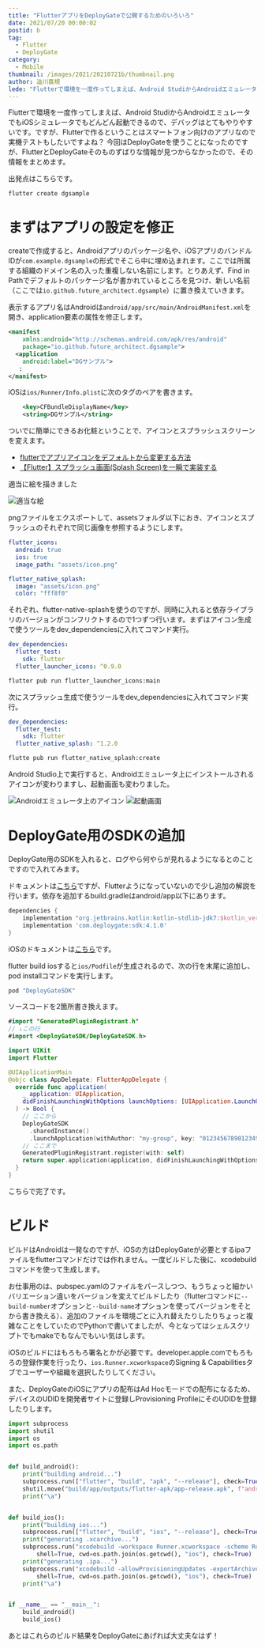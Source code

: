 ```yaml
---
title: "FlutterアプリをDeployGateで公開するためのいろいろ"
date: 2021/07/20 00:00:02
postid: b
tag:
  - Flutter
  - DeployGate
category:
  - Mobile
thumbnail: /images/2021/20210721b/thumbnail.png
author: 澁川喜規
lede: "Flutterで環境を一度作ってしまえば、Android StudiからAndroidエミュレータ でもiOSシミュレータでもどんどん起動できるので、デバッグはとてもやりやすいです。ですが、Flutterで作るということはスマートフォン向けのアプリなので実機テストもしたいですよね？ 今回はDeployGateを使うことになったのですが、FlutterとDeployGateそのものずばりな情報が見つからなかったので、その情報をまとめます。"
---
```


Flutterで環境を一度作ってしまえば、Android StudiからAndroidエミュレータ でもiOSシミュレータでもどんどん起動できるので、デバッグはとてもやりやすいです。ですが、Flutterで作るということはスマートフォン向けのアプリなので実機テストもしたいですよね？ 今回はDeployGateを使うことになったのですが、FlutterとDeployGateそのものずばりな情報が見つからなかったので、その情報をまとめます。

出発点はこちらです。

```
flutter create dgsample
```

# まずはアプリの設定を修正

createで作成すると、Androidアプリのパッケージ名や、iOSアプリのバンドルIDが``com.example.dgsample``の形式でそこら中に埋め込まれます。ここでは所属する組織のドメイン名の入った重複しない名前にします。とりあえず、Find in Pathでデフォルトのパッケージ名が書かれているところを見つけ、新しい名前（ここでは``io.github.future_architect.dgsample``）に置き換えていきます。

表示するアプリ名はAndroidは``android/app/src/main/AndroidManifest.xml``を開き、application要素の属性を修正します。

```xml
<manifest
    xmlns:android="http://schemas.android.com/apk/res/android"
    package="io.github.future_architect.dgsample">
  <application
    android:label="DGサンプル">
   :
</manifest>
```

iOSは``ios/Runner/Info.plist``に次のタグのペアを書きます。

```xml
	<key>CFBundleDisplayName</key>
	<string>DGサンプル</string>
```

ついでに簡単にできるお化粧ということで、アイコンとスプラッシュスクリーンを変えます。

* [flutterでアプリアイコンをデフォルトから変更する方法](https://zenn.dev/kyo9bo/articles/196e949cc9dd3a)
* [【Flutter】スプラッシュ画面(Splash Screen)を一瞬で実装する](https://yaba-blog.com/flutter-splash-screen/)

適当に絵を描きました

<img src="/images/2021/20210721b/スクリーンショット_2021-07-19_19.28.14.png" alt="適当な絵" loading="lazy">

pngファイルをエクスポートして、assetsフォルダ以下におき、アイコンとスプラッシュのそれぞれで同じ画像を参照するようにします。

```yaml pubspec.yaml
flutter_icons:
  android: true
  ios: true
  image_path: "assets/icon.png"

flutter_native_splash:
  image: "assets/icon.png"
  color: "fff8f0"
```

それぞれ、flutter-native-splashを使うのですが、同時に入れると依存ライブラリのバージョンがコンフリクトするので1つずつ行います。まずはアイコン生成で使うツールをdev_dependenciesに入れてコマンド実行。

```yaml pubspec.yaml
dev_dependencies:
  flutter_test:
    sdk: flutter
  flutter_launcher_icons: ^0.9.0
```

```bash
flutter pub run flutter_launcher_icons:main
```

次にスプラッシュ生成で使うツールをdev_dependenciesに入れてコマンド実行。

```yaml pubspec.yaml
dev_dependencies:
  flutter_test:
    sdk: flutter
  flutter_native_splash: ^1.2.0
```

```bash
flutte pub run flutter_native_splash:create
```

Android Studio上で実行すると、Androidエミュレータ上にインストールされるアイコンが変わりますし、起動画面も変わりました。

<img src="/images/2021/20210721b/スクリーンショット_2021-07-19_19.22.27.png" alt="Androidエミュレータ上のアイコン" loading="lazy">

<img src="/images/2021/20210721b/スクリーンショット_2021-07-19_19.24.19.png" alt="起動画面" loading="lazy">

# DeployGate用のSDKの追加

DeployGate用のSDKを入れると、ログやら何やらが見れるようになるとのことですので入れてみます。

ドキュメントは[こちら](https://docs.deploygate.com/docs/android-sdk)ですが、Flutterようになっていないので少し追加の解説を行います。依存を追加するbuild.gradleはandroid/app以下にあります。

```gradle android/app/build.gradle
dependencies {
    implementation "org.jetbrains.kotlin:kotlin-stdlib-jdk7:$kotlin_version"
    implementation 'com.deploygate:sdk:4.1.0'
}
```

iOSのドキュメントは[こちら](https://docs.deploygate.com/docs/ios-sdk)です。

flutter build iosすると``ios/Podfile``が生成されるので、次の行を末尾に追加し、pod installコマンドを実行します。

```ruby ios/Podfile
pod "DeployGateSDK"
```

ソースコードを2箇所書き換えます。

```swift ios/Runner/Runner-Bridging-Header.h
#import "GeneratedPluginRegistrant.h"
// ↓この行
#import <DeployGateSDK/DeployGateSDK.h>
```

```swift ios/Runner/AppDelegate.swift
import UIKit
import Flutter

@UIApplicationMain
@objc class AppDelegate: FlutterAppDelegate {
  override func application(
    _ application: UIApplication,
    didFinishLaunchingWithOptions launchOptions: [UIApplication.LaunchOptionsKey: Any]?
  ) -> Bool {
    // ここから
    DeployGateSDK
      .sharedInstance()
      .launchApplication(withAuthor: "my-group", key: "01234567890123456789")
    // ここまで
    GeneratedPluginRegistrant.register(with: self)
    return super.application(application, didFinishLaunchingWithOptions: launchOptions)
  }
}
```

こちらで完了です。

# ビルド

ビルドはAndroidは一発なのですが、iOSの方はDeployGateが必要とするipaファイルをflutterコマンドだけでは作れません。一度ビルドした後に、xcodebuildコマンドを使って生成します。

お仕事用のは、pubspec.yamlのファイルをパースしつつ、もうちょっと細かいバリエーション違いをバージョンを変えてビルドしたり（flutterコマンドに``--build-number``オプションと``--build-name``オプションを使ってバージョンをそとから書き換える）、追加のファイルを環境ごとに入れ替えたりしたりちょっと複雑なことをしていたのでPythonで書いてましたが、今となってはシェルスクリプトでもmakeでもなんでもいい気はします。

iOSのビルドにはもろもろ署名とかが必要です。developer.apple.comでもろもろの登録作業を行ったり、``ios.Runner.xcworkspace``のSigning & Capabilitiesタブでユーザーや組織を選択したりしてください。

また、DeployGateのiOSにアプリの配布はAd Hocモードでの配布になるため、デバイスのUDIDを開発者サイトに登録しProvisioning ProfileにそのUDIDを登録したりします。

```py
import subprocess
import shutil
import os
import os.path


def build_android():
    print("building android...")
    subprocess.run(["flutter", "build", "apk", "--release"], check=True)
    shutil.move("build/app/outputs/flutter-apk/app-release.apk", f"android/dgsample.apk")
    print("\a")


def build_ios():
    print("building ios...")
    subprocess.run(["flutter", "build", "ios", "--release"], check=True)
    print("generating .xcarchive...")
    subprocess.run("xcodebuild -workspace Runner.xcworkspace -scheme Runner -sdk iphoneos -configuration Release archive -archivePath $PWD/build/Runner.xcarchive",
        shell=True, cwd=os.path.join(os.getcwd(), "ios"), check=True)
    print("generating .ipa...")
    subprocess.run("xcodebuild -allowProvisioningUpdates -exportArchive -archivePath $PWD/build/Runner.xcarchive -exportOptionsPlist exportOptions.plist -exportPath dgsample",
        shell=True, cwd=os.path.join(os.getcwd(), "ios"), check=True)
    print("\a")


if __name__ == "__main__":
    build_android()
    build_ios()
```

あとはこれらのビルド結果をDeployGateにあげれば大丈夫なはず！
